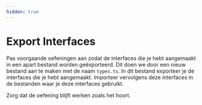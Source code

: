 ```yaml
---
hidden: true
---
```


# Export Interfaces

Pas voorgaande oefeningen aan zodat de interfaces die je hebt aangemaakt in een apart bestand worden geëxporteerd. Dit doen we door een nieuw bestand aan te maken met de naam `types.ts`. In dit bestand exporteer je de interfaces die je hebt aangemaakt. Importeer vervolgens deze interfaces in de bestanden waar je deze interfaces gebruikt.

Zorg dat de oefening blijft werken zoals het hoort.
